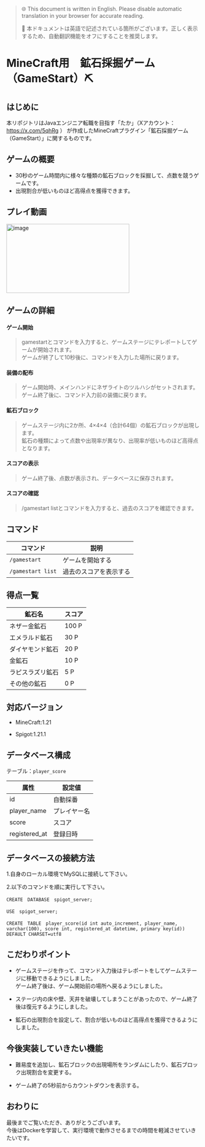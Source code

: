 > 🌐 This document is written in English. Please disable automatic translation in your browser for accurate reading.
> 
> 📌 本ドキュメントは英語で記述されている箇所がございます。正しく表示するため、自動翻訳機能をオフにすることを推奨します。

# MineCraft用　鉱石採掘ゲーム（GameStart）⛏

## はじめに
本リポジトリはJavaエンジニア転職を目指す「たか」（Xアカウント：https://x.com/5qhRg ） が作成したMineCraftプラグイン「鉱石採掘ゲーム（GameStart）」に関するものです。

## ゲームの概要
- 30秒のゲーム時間内に様々な種類の鉱石ブロックを採掘して、点数を競うゲームです。
- 出現割合が低いものほど高得点を獲得できます。

## プレイ動画
<a href="https://github.com/Taka000600028/gameStart/raw/refs/heads/main/%E9%89%B1%E7%9F%B3%E6%8E%A1%E6%8E%98%E3%82%B2%E3%83%BC%E3%83%A0.mp4">
<img width="320" height="180" alt="image" src="https://github.com/user-attachments/assets/4f7d2b17-e419-4ef7-87ba-4b8fdd0e5b1f" />
</a>

## ゲームの詳細

#### ゲーム開始
>  gamestartとコマンドを入力すると、ゲームステージにテレポートしてゲームが開始されます。<br>ゲームが終了して10秒後に、コマンドを入力した場所に戻ります。

#### 装備の配布
>  ゲーム開始時、メインハンドにネザライトのツルハシがセットされます。<br>ゲーム終了後に、コマンド入力前の装備に戻ります。

#### 鉱石ブロック
>  ゲームステージ内に2か所、4×4×4（合計64個）の鉱石ブロックが出現します。<br>鉱石の種類によって点数や出現率が異なり、出現率が低いものほど高得点となります。

#### スコアの表示
>  ゲーム終了後、点数が表示され、データベースに保存されます。

#### スコアの確認
>  /gamestart listとコマンドを入力すると、過去のスコアを確認できます。

## コマンド

| コマンド | 説明 |
| ------- | ---- |
| `/gamestart` | ゲームを開始する |
| `/gamestart list` | 過去のスコアを表示する |

## 得点一覧

| 鉱石名 | スコア |
| ------ | ----- |
| ネザー金鉱石 | 100 P |
| エメラルド鉱石 | 30 P |
| ダイヤモンド鉱石 | 20 P |
| 金鉱石 | 10 P |
| ラピスラズリ鉱石 | 5 P |
| その他の鉱石 | 0 P |

## 対応バージョン

- MineCraft:1.21

- Spigot:1.21.1

## データベース構成
テーブル：`player_score`

| 属性 | 設定値 |
|-|-|
| id | 自動採番 |
| player_name | プレイヤー名 |
| score | スコア |
| registered_at | 登録日時 |

## データベースの接続方法

1.自身のローカル環境でMySQLに接続して下さい。

2.以下のコマンドを順に実行して下さい。

```
CREATE　DATABASE　spigot_server;
```

```
USE　spigot_server;
```

```
CREATE　TABLE　player_score(id int auto_increment, player_name, varchar(100), score int, registered_at datetime, primary key(id)) DEFAULT CHARSET=utf8
```

## こだわりポイント

- ゲームステージを作って、コマンド入力後はテレポートをしてゲームステージに移動できるようにしました。<br>ゲーム終了後は、ゲーム開始前の場所へ戻るようにしました。

- ステージ内の床や壁、天井を破壊してしまうことがあったので、ゲーム終了後は復元するようにしました。

- 鉱石の出現割合を設定して、割合が低いものほど高得点を獲得できるようにしました。

## 今後実装していきたい機能

- 難易度を追加し、鉱石ブロックの出現場所をランダムにしたり、鉱石ブロック出現割合を変更する。

- ゲーム終了の5秒前からカウントダウンを表示する。

## おわりに

最後までご覧いただき、ありがとうございます。<br>今後はDockerを学習して、実行環境で動作させるまでの時間を軽減させていきたいです。
